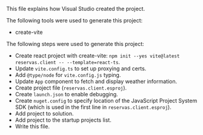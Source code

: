 This file explains how Visual Studio created the project.

The following tools were used to generate this project:
- create-vite

The following steps were used to generate this project:
- Create react project with create-vite: `npm init --yes vite@latest reservas.client -- --template=react-ts`.
- Update `vite.config.ts` to set up proxying and certs.
- Add `@type/node` for `vite.config.js` typing.
- Update `App` component to fetch and display weather information.
- Create project file (`reservas.client.esproj`).
- Create `launch.json` to enable debugging.
- Create `nuget.config` to specify location of the JavaScript Project System SDK (which is used in the first line in `reservas.client.esproj`).
- Add project to solution.
- Add project to the startup projects list.
- Write this file.
